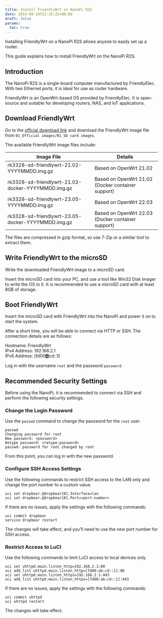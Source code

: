 ```yaml
---
title: Install FriendlyWrt on NanoPi R2S
date: 2024-09-29T21:35:25+09:00
draft: false
params:
  toc: true
---
```


Installing FriendlyWrt on a NanoPi R2S allows anyone to easily set up a router.

This guide explains how to install FriendlyWrt on the NanoPi R2S.

## Introduction

The NanoPi R2S is a single-board computer manufactured by FriendlyElec. With two Ethernet ports, it is ideal for use as router hardware.

FriendlyWrt is an OpenWrt-based OS provided by FriendlyElec. It is open-source and suitable for developing routers, NAS, and IoT applications.

## Download FriendlyWrt

Go to the [official download link](https://drive.google.com/drive/folders/1H56Yl3G5kBAE_JGaYT2O_D8xKsBP7kZv) and download the FriendlyWrt image file from `01_Official images/01_SD card images`.

The available FriendlyWrt image files include:

|Image File                                        |Details                                          |
|--------------------------------------------------|-------------------------------------------------|
|rk3328-sd-friendlywrt-21.02-YYYYMMDD.img.gz       |Based on OpenWrt 21.02                           |
|rk3328-sd-friendlywrt-21.02-docker-YYYYMMDD.img.gz|Based on OpenWrt 21.02 (Docker container support)|
|rk3328-sd-friendlywrt-23.05-YYYYMMDD.img.gz       |Based on OpenWrt 22.03                           |
|rk3328-sd-friendlywrt-23.05-docker-YYYYMMDD.img.gz|Based on OpenWrt 22.03 (Docker container support)|

The files are compressed in gzip format, so use 7-Zip or a similar tool to extract them.

## Write FriendlyWrt to the microSD

Write the downloaded FriendlyWrt image to a microSD card.

Insert the microSD card into your PC, and use a tool like Win32 Disk Imager to write the OS to it. It is recommended to use a microSD card with at least 8GB of storage.

## Boot FriendlyWrt

Insert the microSD card with FriendlyWrt into the NanoPi and power it on to start the system.

After a short time, you will be able to connect via HTTP or SSH. The connection details are as follows:

Hostname: FriendlyWrt  
IPv4 Address: 192.168.2.1  
IPv6 Address: [fd00:ab:cd::1]

Log in with the username `root` and the password `password`.

## Recommended Security Settings

Before using the NanoPi, it is recommended to connect via SSH and perform the following security settings.

### Change the Login Password

Use the `passwd` command to change the password for the `root` user.

```
passwd
Changing password for root
New password: <password>
Retype password: <retype-password>
passwd: password for root changed by root
```

From this point, you can log in with the new password.

### Configure SSH Access Settings

Use the following commands to restrict SSH access to the LAN only and change the port number to a custom value.

```
uci set dropbear.@dropbear[0].Interface=lan
uci set dropbear.@dropbear[0].Port=<port-number>
```

If there are no issues, apply the settings with the following commands:

```
uci commit dropbear
service dropbear restart
```

The changes will take effect, and you’ll need to use the new port number for SSH access.

### Restrict Access to LuCI

Use the following commands to limit LuCI access to local devices only.

```
uci set uhttpd.main.listen_http=192.168.2.1:80
uci add_list uhttpd.main.listen_http=[fd00:ab:cd::1]:80
uci set uhttpd.main.listen_https=192.168.2.1:443
uci add_list uhttpd.main.listen_https=[fd00:ab:cd::1]:443
```

If there are no issues, apply the settings with the following commands:

```
uci commit uhttpd
uci uhttpd restart
```

The changes will take effect.
